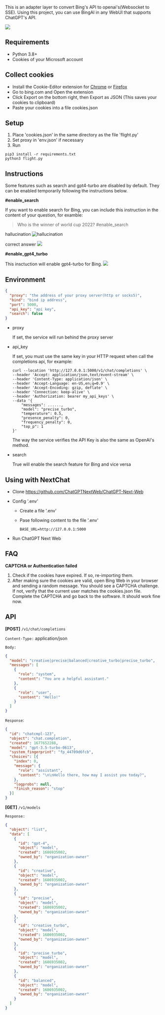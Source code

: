 This is an adapter layer to convert Bing's API to openai's(Websocket to SSE). Using this project, you can use BingAI in any WebUI that supports ChatGPT's API.

![](assets/example.png)

## Requirements
- Python 3.8+
- Cookies of your Microsoft account

## Collect cookies
* Install the Cookie-Editor extension for [Chrome](https://chrome.google.com/webstore/detail/cookie-editor/hlkenndednhfkekhgcdicdfddnkalmdm) or [Firefox](https://addons.mozilla.org/en-US/firefox/addon/cookie-editor/)
* Go to bing.com and Open the extension
* Click Export on the bottom right, then Export as JSON (This saves your cookies to clipboard)
* Paste your cookies into a file cookies.json


## Setup
1. Place 'cookies.json' in the same directory as the file 'flight.py'
2. Set proxy in 'env.json' if necessary
3. Run
```shell
pip3 install -r requirements.txt
python3 flight.py
```

## Instructions
Some features such as search and gpt4-turbo are disabled by default. They can be enabled temporarily following the instructions below.

**#enable_search**

If you want to enable search for Bing, you can include this instruction in the content of your question, for examble:

> Who is the winner of world cup 2022? #enable_search

hallucination
![hallucination](assets/hallucination.png)

correct answer
![](assets/enable_search.png)

**#enable_gpt4_turbo**

This insctuction will enable gpt4-turbo for Bing.
![](assets/gpt4_turbo.png)

## Environment
```json
{
  "proxy": "the address of your proxy server(http or socks5)",
  "bind": "bind ip address",
  "port": 5000,
  "api_key": "api key",
  "search": false
}
```

* proxy

  If set, the service will run behind the proxy server

* api_key

  If set, you must use the same key in your HTTP request when call the completions api, for example:

  ```shell
  curl --location 'http://127.0.0.1:5000/v1/chat/completions' \
  --header 'Accept: application/json,text/event-stream' \
  --header 'Content-Type: application/json' \
  --header 'Accept-Language: en-US,en;q=0.9' \
  --header 'Accept-Encoding: gzip, deflate' \
  --header 'Connection: keep-alive' \
  --header 'Authorization: bearer my_api_keys' \
  --data '{
      "messages": ......,
      "model": "precise_turbo",
      "temperature": 0.5,
      "presence_penalty": 0,
      "frequency_penalty": 0,
      "top_p": 1
  }'
  ```

  The way the service verifies the API Key is also the same as OpenAI's method.
  
* search

  True will enable the search feature for Bing and vice versa

## Using with NextChat

- Clone https://github.com/ChatGPTNextWeb/ChatGPT-Next-Web
- Config '.env'

  - Create a file '.env'

  - Pase following content to the file '.env'

    ```shell
    BASE_URL=http://127.0.0.1:5000
    ```
- Run ChatGPT Next Web



## FAQ

**CAPTCHA or Authentication failed**

1. Check if the cookies have expired. If so, re-importing them.
2. After making sure the cookies are valid, open Bing Web in your browser and sending a random message. You should see a CAPTCHA challenge. If not, verify that the current user matches the cookies.json file. Complete the CAPTCHA and go back to the software. It should work fine now.



## API

**[POST]** `/v1/chat/completions` 

`Content-Type:` application/json

`Body:` 

```json
{
  "model": "creative|precise|balanced|creative_turbo|precise_turbo",
  "messages": [
    {
      "role": "system",
      "content": "You are a helpful assistant."
    },
    {
      "role": "user",
      "content": "Hello!"
    }
  ]
}
```

`Response`:

```json
{
  "id": "chatcmpl-123",
  "object": "chat.completion",
  "created": 1677652288,
  "model": "gpt-3.5-turbo-0613",
  "system_fingerprint": "fp_44709d6fcb",
  "choices": [{
    "index": 0,
    "message": {
      "role": "assistant",
      "content": "\n\nHello there, how may I assist you today?",
    },
    "logprobs": null,
    "finish_reason": "stop"
  }]
}

```



**[GET]** `/v1/models`

`Response:`

```json
{
  "object": "list",
  "data": [
    {
      "id": "gpt-4",
      "object": "model",
      "created": 1686935002,
      "owned_by": "organization-owner"
    },
    {
      "id": "creative",
      "object": "model",
      "created": 1686935002,
      "owned_by": "organization-owner"
    },
    {
      "id": "precise",
      "object": "model",
      "created": 1686935002,
      "owned_by": "organization-owner"
    },
    {
      "id": "creative_turbo",
      "object": "model",
      "created": 1686935002,
      "owned_by": "organization-owner"
    },
    {
      "id": "precise_turbo",
      "object": "model",
      "created": 1686935002,
      "owned_by": "organization-owner"
    },    
    {
      "id": "balanced",
      "object": "model",
      "created": 1686935002,
      "owned_by": "organization-owner"
    }
  ]
}
```

